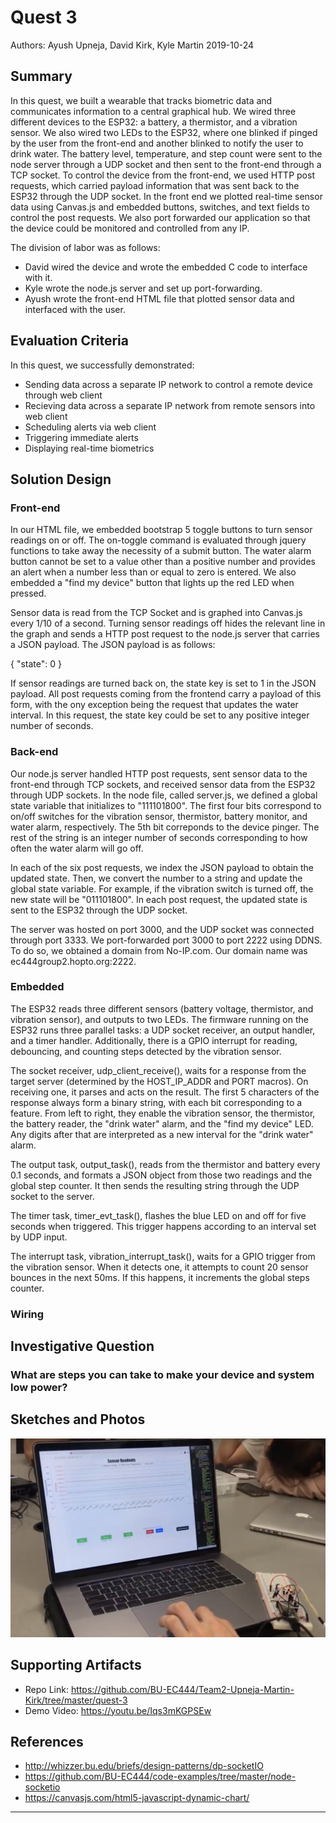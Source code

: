 # Quest 3
Authors: Ayush Upneja, David Kirk, Kyle Martin
2019-10-24
## Summary

In this quest, we built a wearable that tracks biometric data and communicates information to a central graphical hub.  We wired three different devices to the ESP32: a battery, a thermistor, and a vibration sensor.  We also wired two LEDs to the ESP32, where one blinked if pinged by the user from the front-end and another blinked to notify the user to drink water.  The battery level, temperature, and step count were sent to the node server through a UDP socket and then sent to the front-end through a TCP socket.  To control the device from the front-end, we used HTTP post requests, which carried payload information that was sent back to the ESP32 through the UDP socket.  In the front end we plotted real-time sensor data using Canvas.js and embedded buttons, switches, and text fields to control the post requests.  We also port forwarded our application so that the device could be monitored and controlled from any IP.

The division of labor was as follows:
- David wired the device and wrote the embedded C code to interface with it.
- Kyle wrote the node.js server and set up port-forwarding.
- Ayush wrote the front-end HTML file that plotted sensor data and interfaced with the user.

## Evaluation Criteria

In this quest, we successfully demonstrated:

- Sending data across a separate IP network to control a remote device through web client
- Recieving data across a  separate IP network from remote sensors into web client
- Scheduling alerts via web client
- Triggering immediate alerts
- Displaying real-time biometrics


## Solution Design

### Front-end

In our HTML file, we embedded bootstrap 5 toggle buttons to turn sensor readings on or off. The on-toggle command is evaluated through jquery functions to take away the necessity of a submit button. The water alarm button cannot be set to a value other than a positive number and provides an alert when a number less than or equal to zero is entered.  We also embedded a "find my device" button that lights up the red LED when pressed.

Sensor data is read from the TCP Socket and is graphed into Canvas.js every 1/10 of a second. Turning sensor readings off hides the relevant line in the graph and sends a HTTP post request to the node.js server that carries a JSON payload.  The JSON payload is as follows:


{
"state": 0
}

If sensor readings are turned back on, the state key is set to 1 in the JSON payload.  All post requests coming from the frontend carry a payload of this form, with the ony exception being the request that updates the water interval.  In this request, the state key could be set to any positive integer number of seconds.

### Back-end

Our node.js server handled HTTP post requests, sent sensor data to the front-end through TCP sockets, and received sensor data from the ESP32 through UDP sockets.  In the node file, called server.js, we defined a global state variable that initializes to "111101800".  The first four bits correspond to on/off switches for the vibration sensor, thermistor, battery monitor, and water alarm, respectively.  The 5th bit correponds to the device pinger.  The rest of the string is an integer number of seconds corresponding to how often the water alarm will go off.  

In each of the six post requests, we index the JSON payload to obtain the updated state.  Then, we convert the number to a string and update the global state variable.  For example, if the vibration switch is turned off, the new state will be "011101800".  In each post request, the updated state is sent to the ESP32 through the UDP socket.

The server was hosted on port 3000, and the UDP socket was connected through port 3333.  We port-forwarded port 3000 to port 2222 using DDNS.  To do so, we obtained a domain from No-IP.com.  Our domain name was ec444group2.hopto.org:2222.  

### Embedded

The ESP32 reads three different sensors (battery voltage, thermistor, and vibration sensor), and outputs to two LEDs. The firmware running on the ESP32 runs three parallel tasks: a UDP socket receiver, an output handler, and a timer handler. Additionally, there is a GPIO interrupt for reading, debouncing, and counting steps detected by the vibration sensor.

The socket receiver, udp_client_receive(), waits for a response from the target server (determined by the HOST_IP_ADDR and PORT macros). On receiving one, it parses and acts on the result. The first 5 characters of the response always form a binary string, with each bit corresponding to a feature. From left to right, they enable the vibration sensor, the thermistor, the battery reader, the "drink water" alarm, and the "find my device" LED. Any digits after that are interpreted as a new interval for the "drink water" alarm.

The output task, output_task(), reads from the thermistor and battery every 0.1 seconds, and formats a JSON object from those two readings and the global step counter. It then sends the resulting string through the UDP socket to the server.

The timer task, timer_evt_task(), flashes the blue LED on and off for five seconds when triggered. This trigger happens according to an interval set by UDP input.

The interrupt task, vibration_interrupt_task(), waits for a GPIO trigger from the vibration sensor. When it detects one, it attempts to count 20 sensor bounces in the next 50ms. If this happens, it increments the global steps counter.

### Wiring 

## Investigative Question
### What are steps you can take to make your device and system low power?

## Sketches and Photos
![Image](./images/setup.png)

## Supporting Artifacts
- Repo Link: https://github.com/BU-EC444/Team2-Upneja-Martin-Kirk/tree/master/quest-3
- Demo Video: https://youtu.be/Iqs3mKGPSEw

## References

- http://whizzer.bu.edu/briefs/design-patterns/dp-socketIO
- https://github.com/BU-EC444/code-examples/tree/master/node-socketio
- https://canvasjs.com/html5-javascript-dynamic-chart/
-----
